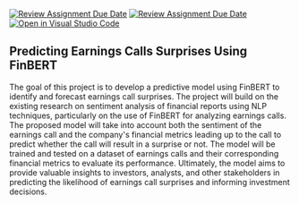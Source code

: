 [![Review Assignment Due Date](https://classroom.github.com/assets/deadline-readme-button-24ddc0f5d75046c5622901739e7c5dd533143b0c8e959d652212380cedb1ea36.svg)](https://classroom.github.com/a/fSA_TVih)
[![Review Assignment Due Date](https://classroom.github.com/assets/deadline-readme-button-8d59dc4de5201274e310e4c54b9627a8934c3b88527886e3b421487c677d23eb.svg)](https://classroom.github.com/a/fSA_TVih)
[![Open in Visual Studio Code](https://classroom.github.com/assets/open-in-vscode-c66648af7eb3fe8bc4f294546bfd86ef473780cde1dea487d3c4ff354943c9ae.svg)](https://classroom.github.com/online_ide?assignment_repo_id=10731586&assignment_repo_type=AssignmentRepo)
## Predicting Earnings Calls Surprises Using FinBERT


The goal of this project is to develop a predictive model using FinBERT to identify and forecast earnings call surprises. The project will build on the existing research on sentiment analysis of financial reports using NLP techniques, particularly on the use of FinBERT for analyzing earnings calls. The proposed model will take into account both the sentiment of the earnings call and the company's financial metrics leading up to the call to predict whether the call will result in a surprise or not. The model will be trained and tested on a dataset of earnings calls and their corresponding financial metrics to evaluate its performance. Ultimately, the model aims to provide valuable insights to investors, analysts, and other stakeholders in predicting the likelihood of earnings call surprises and informing investment decisions.
